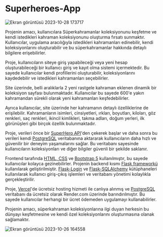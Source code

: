 # Superheroes-App

![Ekran görüntüsü 2023-10-28 173717](https://github.com/KaganMuslu/Superheroes-App/assets/71410113/2169578f-4251-4c3b-a0f8-f3fce8649be2)

Projenin amacı, kullanıcılara Süperkahramanlar koleksiyonunu keşfetme ve kendi istedikleri kahraman koleksiyonunu oluşturma fırsatı sunmaktır. Kullanıcılar, uygulama aracılığıyla istedikleri kahramanları edinebilir, kendi koleksiyonlarını oluşturabilir ve bu süperkahramanlar hakkında detaylı bilgilere erişebilirler.

Proje, kullanıcıların siteye giriş yapabileceği veya yeni hesap oluşturabileceği bir kullanıcı giriş ve kayıt olma sistemi içermektedir. Bu sayede kullanıcılar kendi profillerini oluşturabilir, koleksiyonlarını kaydedebilir ve istedikleri kahramanları seçebilirler.

Site üzerinde, belli aralıklarla 2 yeni rastgele kahraman eklenen dinamik bir koleksiyon sayfası bulunmaktadır. Kullanıcılar bu sayede 600'e yakın kahramandan sürekli olarak yeni kahramanları keşfedebilirler.

Ayrıca kullanıcılar, site üzerinde her kahramanın detaylı özelliklerine de erişilebilir. Kahramanların isimleri, cinsiyetleri, ırkları, boyutları, kiloları, göz renkleri, saç renkleri, ikincil kimlikleri, takma adları, doğum yerleri, ilk görünüşleri gibi birçok özellik bulunmaktadır.

Proje, verileri önce bir <a href="https://superheroapi.com">SuperHero API</a>'den çekerek başlar ve daha sonra bu verileri kendi <a href="https://www.postgresql.org">PostgreSQL</a> veritabanına aktararak kullanıcıların daha hızlı ve güvenilir bir deneyim yaşamalarını sağlar. Bu veritabanı sayesinde kullanıcıların koleksiyonları ve diğer bilgiler güvenli bir şekilde saklanır.

Frontend tarafında <a href="https://www.w3schools.com/html/html_css.asp">HTML, CSS</a> ve <a href="https://getbootstrap.com/docs/5.2/getting-started/introduction/">Bootstrap 5</a> kullanılmıştır, bu sayede kullanıcılar kolayca gezinebilirler. Projenin backend kısmı <a href="https://flask.palletsprojects.com">Flask frameworkü</a> kullanılarak geliştirilmiştir. <a href="https://flask-login.readthedocs.io/en/latest/">Flask-Login</a> ve <a href="https://flask-sqlalchemy.palletsprojects.com/en/3.0.x/">Flask-SQLAlchemy</a> kütüphaneleri kullanılarak kullanıcı giriş-çıkış işlemleri ve veritabanı yönetimi kolaylıkla gerçekleştirilir.

Proje, <a href="https://vercel.com">Vercel</a>'de ücretsiz hosting hizmeti ile canlıya alınmış ve <a href="https://www.postgresql.org">PostgreSQL</a> veritabanı da ücretsiz olarak Render.com üzerinde barındırılmıştır. Bu sayede kullanıcılar herhangi bir ücret ödemeden uygulamayı kullanabilirler.

Projenin amacı, süperkahraman koleksiyonlarına ilgi duyan herkesin bu dünyayı keşfetmesine ve kendi özel koleksiyonlarını oluşturmasına olanak sağlamaktır.

![Ekran görüntüsü 2023-10-26 164558](https://github.com/KaganMuslu/Superheroes-App/assets/71410113/7bd68570-b9e6-4a10-8cd5-a44ec842cfed)
